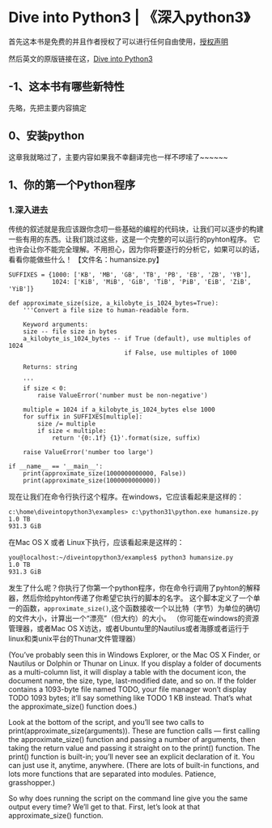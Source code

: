 # Dive into Python3      |         《深入python3》

首先这本书是免费的并且作者授权了可以进行任何自由使用，[授权声明](https://creativecommons.org/licenses/by-sa/3.0/deed.zh)

然后英文的原版链接在这，[Dive into Python3](http://diveinto.org/python3/index.html)

## -1、这本书有哪些新特性
先略，先把主要内容搞定

## 0、安装python
这章我就略过了，主要内容如果我不幸翻译完也一样不啰嗦了~~~~~~

## 1、你的第一个Python程序
### 1.深入进去
传统的叙述就是我应该跟你念叨一些基础的编程的代码块，让我们可以逐步的构建一些有用的东西。让我们跳过这些，这是一个完整的可以运行的pyhton程序。
它也许会让你不能完全理解。不用担心，因为你将要逐行的分析它，如果可以的话，看看你能做些什么！
【文件名：humansize.py】
```
SUFFIXES = {1000: ['KB', 'MB', 'GB', 'TB', 'PB', 'EB', 'ZB', 'YB'],
            1024: ['KiB', 'MiB', 'GiB', 'TiB', 'PiB', 'EiB', 'ZiB', 'YiB']}

def approximate_size(size, a_kilobyte_is_1024_bytes=True):
    '''Convert a file size to human-readable form.

    Keyword arguments:
    size -- file size in bytes
    a_kilobyte_is_1024_bytes -- if True (default), use multiples of 1024
                                if False, use multiples of 1000

    Returns: string

    '''
    if size < 0:
        raise ValueError('number must be non-negative')

    multiple = 1024 if a_kilobyte_is_1024_bytes else 1000
    for suffix in SUFFIXES[multiple]:
        size /= multiple
        if size < multiple:
            return '{0:.1f} {1}'.format(size, suffix)

    raise ValueError('number too large')

if __name__ == '__main__':
    print(approximate_size(1000000000000, False))
    print(approximate_size(1000000000000))
```

现在让我们在命令行执行这个程序。在windows，它应该看起来是这样的：
```
c:\home\diveintopython3\examples> c:\python31\python.exe humansize.py
1.0 TB
931.3 GiB
```
在Mac OS X 或者 Linux下执行，应该看起来是这样的：
```
you@localhost:~/diveintopython3/examples$ python3 humansize.py
1.0 TB
931.3 GiB
```

发生了什么呢？你执行了你第一个python程序，你在命令行调用了pyhton的解释器，然后你给pyhton传递了你希望它执行的脚本的名字。
这个脚本定义了一个单一的函数，`approximate_size()`,这个函数接收一个以比特（字节）为单位的确切的文件大小，计算出一个“漂亮”（但大约）的大小。
（你可能在windows的资源管理器，或者Mac OS X访达，或者Ubuntu里的Nautilus或者海豚或者运行于linux和类unix平台的Thunar文件管理器）

(You’ve probably seen this in Windows Explorer, or the Mac OS X Finder, or Nautilus or Dolphin or Thunar on Linux. If you display a folder of documents as a multi-column list, it will display a table with the document icon, the document name, the size, type, last-modified date, and so on. If the folder contains a 1093-byte file named TODO, your file manager won’t display TODO 1093 bytes; it’ll say something like TODO 1 KB instead. That’s what the approximate_size() function does.)

Look at the bottom of the script, and you’ll see two calls to print(approximate_size(arguments)). These are function calls — first calling the approximate_size() function and passing a number of arguments, then taking the return value and passing it straight on to the print() function. The print() function is built-in; you’ll never see an explicit declaration of it. You can just use it, anytime, anywhere. (There are lots of built-in functions, and lots more functions that are separated into modules. Patience, grasshopper.)

So why does running the script on the command line give you the same output every time? We’ll get to that. First, let’s look at that approximate_size() function.
